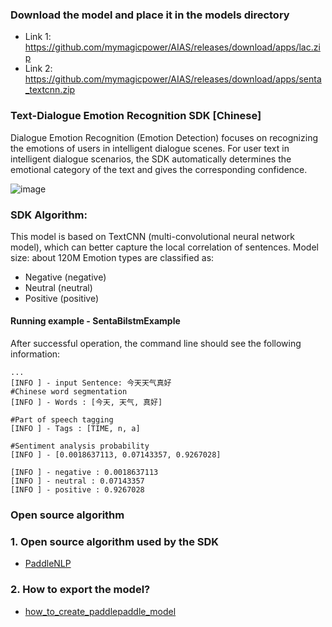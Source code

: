 
### Download the model and place it in the models directory
- Link 1: https://github.com/mymagicpower/AIAS/releases/download/apps/lac.zip
- Link 2: https://github.com/mymagicpower/AIAS/releases/download/apps/senta_textcnn.zip

### Text-Dialogue Emotion Recognition SDK [Chinese]

Dialogue Emotion Recognition (Emotion Detection) focuses on recognizing the emotions of users in intelligent dialogue scenes.
For user text in intelligent dialogue scenarios, the SDK automatically determines the emotional category of the text and gives the corresponding confidence.

![image](https://aias-home.oss-cn-beijing.aliyuncs.com/AIAS/nlp_sdks/sentiment_analysis.jpeg)

### SDK Algorithm:

This model is based on TextCNN (multi-convolutional neural network model), which can better capture the local correlation of sentences.
Model size: about 120M
Emotion types are classified as:

- Negative (negative)
- Neutral (neutral)
- Positive (positive)

#### Running example - SentaBilstmExample
After successful operation, the command line should see the following information:
```text
...
[INFO ] - input Sentence: 今天天气真好
#Chinese word segmentation
[INFO ] - Words : [今天, 天气, 真好]

#Part of speech tagging
[INFO ] - Tags : [TIME, n, a]

#Sentiment analysis probability
[INFO ] - [0.0018637113, 0.07143357, 0.9267028]

[INFO ] - negative : 0.0018637113
[INFO ] - neutral : 0.07143357
[INFO ] - positive : 0.9267028

```

### Open source algorithm

### 1. Open source algorithm used by the SDK
- [PaddleNLP](https://github.com/PaddlePaddle/PaddleNLP)
### 2. How to export the model?
- [how_to_create_paddlepaddle_model](http://docs.djl.ai/docs/paddlepaddle/how_to_create_paddlepaddle_model_zh.html)

